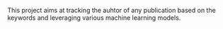 This project aims at tracking the auhtor of any publication based on the keywords and leveraging various machine learning models.
 
 
 
